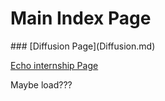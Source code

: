 # Main Index Page

<div>
    ### [Diffusion Page](Diffusion.md)
</div>

[Echo internship Page](Internship.md)

Maybe load???